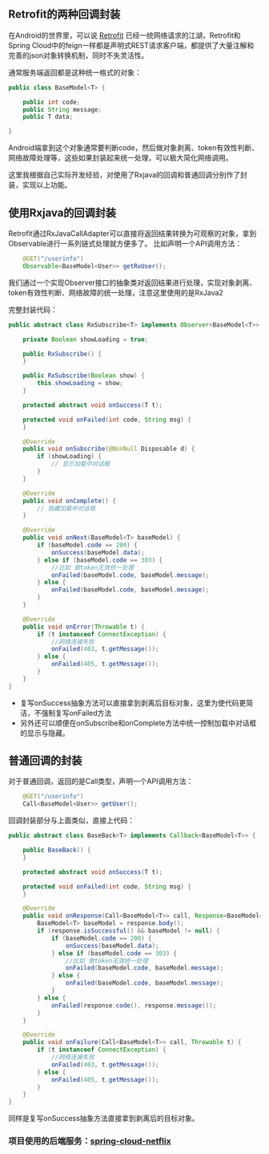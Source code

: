 
## Retrofit的两种回调封装

在Android的世界里，可以说 [Retrofit](https://github.com/square/retrofit) 已经一统网络请求的江湖，Retrofit和Spring Cloud中的feign一样都是声明式REST请求客户端，都提供了大量注解和完善的json对象转换机制，同时不失灵活性。

通常服务端返回都是这种统一格式的对象：
```java
public class BaseModel<T> {

    public int code;
    public String message;
    public T data;

}
```

Android端拿到这个对象通常要判断code，然后做对象剥离、token有效性判断、网络故障处理等，这些如果封装起来统一处理，可以极大简化网络调用。

这里我根据自己实际开发经验，对使用了Rxjava的回调和普通回调分别作了封装，实现以上功能。

## 使用Rxjava的回调封装

Retrofit通过RxJavaCallAdapter可以直接将返回结果转换为可观察的对象，拿到Observable进行一系列链式处理就方便多了。
比如声明一个API调用方法：
```java
    @GET("/userinfo")
    Observable<BaseModel<User>> getRxUser();
```
我们通过一个实现Observer接口的抽象类对返回结果进行处理，实现对象剥离、token有效性判断、网络故障的统一处理，注意这里使用的是RxJava2

完整封装代码：
```java
public abstract class RxSubscribe<T> implements Observer<BaseModel<T>> {

    private Boolean showLoading = true;

    public RxSubscribe() {
    }

    public RxSubscribe(Boolean show) {
        this.showLoading = show;
    }

    protected abstract void onSuccess(T t);

    protected void onFailed(int code, String msg) {
    }

    @Override
    public void onSubscribe(@NonNull Disposable d) {
        if (showLoading) {
            // 显示加载中对话框
        }
    }

    @Override
    public void onComplete() {
        // 隐藏加载中对话框
    }

    @Override
    public void onNext(BaseModel<T> baseModel) {
        if (baseModel.code == 200) {
            onSuccess(baseModel.data);
        } else if (baseModel.code == 303) {
            //比如 做token无效统一处理
            onFailed(baseModel.code, baseModel.message);
        } else {
            onFailed(baseModel.code, baseModel.message);
        }
    }

    @Override
    public void onError(Throwable t) {
        if (t instanceof ConnectException) {
            //网络连接失败
            onFailed(403, t.getMessage());
        } else {
            onFailed(405, t.getMessage());
        }
    }
}
```
+ 复写onSuccess抽象方法可以直接拿到剥离后目标对象，这里为使代码更简洁，不强制复写onFailed方法
+ 另外还可以顺便在onSubscribe和onComplete方法中统一控制加载中对话框的显示与隐藏。

## 普通回调的封装

对于普通回调，返回的是Call类型，声明一个API调用方法：
```java
    @GET("/userinfo")
    Call<BaseModel<User>> getUser();
```
回调封装部分与上面类似，直接上代码：

```java
public abstract class BaseBack<T> implements Callback<BaseModel<T>> {

    public BaseBack() {
    }

    protected abstract void onSuccess(T t);

    protected void onFailed(int code, String msg) {
    }

    @Override
    public void onResponse(Call<BaseModel<T>> call, Response<BaseModel<T>> response) {
        BaseModel<T> baseModel = response.body();
        if (response.isSuccessful() && baseModel != null) {
            if (baseModel.code == 200) {
                onSuccess(baseModel.data);
            } else if (baseModel.code == 303) {
                //比如 做token无效统一处理
                onFailed(baseModel.code, baseModel.message);
            } else {
                onFailed(baseModel.code, baseModel.message);
            }
        } else {
            onFailed(response.code(), response.message());
        }
    }

    @Override
    public void onFailure(Call<BaseModel<T>> call, Throwable t) {
        if (t instanceof ConnectException) {
            //网络连接失败
            onFailed(403, t.getMessage());
        } else {
            onFailed(405, t.getMessage());
        }
    }
}
```
同样是复写onSuccess抽象方法直接拿到剥离后的目标对象。

### 项目使用的后端服务：[spring-cloud-netflix](https://github.com/yunTerry/spring-cloud-netflix)